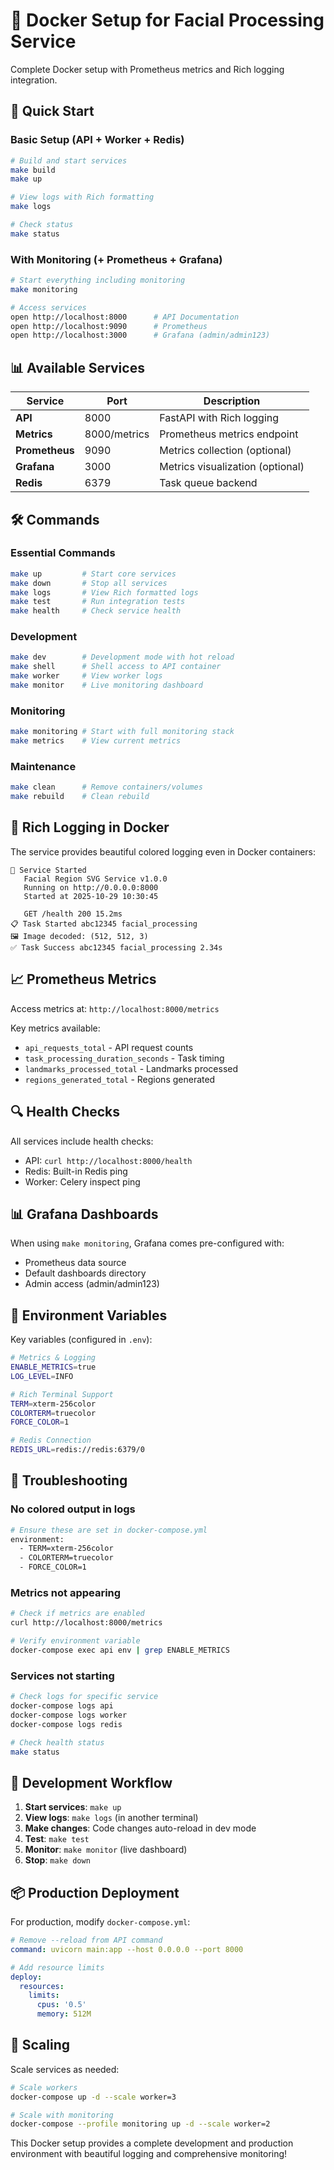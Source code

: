 # 🐳 Docker Setup for Facial Processing Service

Complete Docker setup with Prometheus metrics and Rich logging integration.

## 🚀 Quick Start

### Basic Setup (API + Worker + Redis)
```bash
# Build and start services
make build
make up

# View logs with Rich formatting
make logs

# Check status
make status
```

### With Monitoring (+ Prometheus + Grafana)
```bash
# Start everything including monitoring
make monitoring

# Access services
open http://localhost:8000      # API Documentation
open http://localhost:9090      # Prometheus
open http://localhost:3000      # Grafana (admin/admin123)
```

## 📊 Available Services

| Service | Port | Description |
|---------|------|-------------|
| **API** | 8000 | FastAPI with Rich logging |
| **Metrics** | 8000/metrics | Prometheus metrics endpoint |
| **Prometheus** | 9090 | Metrics collection (optional) |
| **Grafana** | 3000 | Metrics visualization (optional) |
| **Redis** | 6379 | Task queue backend |

## 🛠️ Commands

### Essential Commands
```bash
make up         # Start core services
make down       # Stop all services  
make logs       # View Rich formatted logs
make test       # Run integration tests
make health     # Check service health
```

### Development
```bash
make dev        # Development mode with hot reload
make shell      # Shell access to API container
make worker     # View worker logs
make monitor    # Live monitoring dashboard
```

### Monitoring
```bash
make monitoring # Start with full monitoring stack
make metrics    # View current metrics
```

### Maintenance  
```bash
make clean      # Remove containers/volumes
make rebuild    # Clean rebuild
```

## 🌈 Rich Logging in Docker

The service provides beautiful colored logging even in Docker containers:

```
🚀 Service Started
   Facial Region SVG Service v1.0.0
   Running on http://0.0.0.0:8000
   Started at 2025-10-29 10:30:45

   GET /health 200 15.2ms 
📋 Task Started abc12345 facial_processing
🖼️ Image decoded: (512, 512, 3) 
✅ Task Success abc12345 facial_processing 2.34s
```

## 📈 Prometheus Metrics

Access metrics at: `http://localhost:8000/metrics`

Key metrics available:
- `api_requests_total` - API request counts
- `task_processing_duration_seconds` - Task timing
- `landmarks_processed_total` - Landmarks processed
- `regions_generated_total` - Regions generated

## 🔍 Health Checks

All services include health checks:
- API: `curl http://localhost:8000/health`
- Redis: Built-in Redis ping
- Worker: Celery inspect ping

## 📊 Grafana Dashboards

When using `make monitoring`, Grafana comes pre-configured with:
- Prometheus data source
- Default dashboards directory
- Admin access (admin/admin123)

## 🔧 Environment Variables

Key variables (configured in `.env`):

```bash
# Metrics & Logging
ENABLE_METRICS=true
LOG_LEVEL=INFO

# Rich Terminal Support
TERM=xterm-256color
COLORTERM=truecolor
FORCE_COLOR=1

# Redis Connection
REDIS_URL=redis://redis:6379/0
```

## 🐛 Troubleshooting

### No colored output in logs
```bash
# Ensure these are set in docker-compose.yml
environment:
  - TERM=xterm-256color
  - COLORTERM=truecolor
  - FORCE_COLOR=1
```

### Metrics not appearing
```bash
# Check if metrics are enabled
curl http://localhost:8000/metrics

# Verify environment variable
docker-compose exec api env | grep ENABLE_METRICS
```

### Services not starting
```bash
# Check logs for specific service
docker-compose logs api
docker-compose logs worker
docker-compose logs redis

# Check health status
make status
```

## 🔄 Development Workflow

1. **Start services**: `make up`
2. **View logs**: `make logs` (in another terminal)
3. **Make changes**: Code changes auto-reload in dev mode
4. **Test**: `make test`
5. **Monitor**: `make monitor` (live dashboard)
6. **Stop**: `make down`

## 📦 Production Deployment

For production, modify `docker-compose.yml`:

```yaml
# Remove --reload from API command
command: uvicorn main:app --host 0.0.0.0 --port 8000

# Add resource limits
deploy:
  resources:
    limits:
      cpus: '0.5'
      memory: 512M
```

## 🚀 Scaling

Scale services as needed:
```bash
# Scale workers
docker-compose up -d --scale worker=3

# Scale with monitoring
docker-compose --profile monitoring up -d --scale worker=2
```

This Docker setup provides a complete development and production environment with beautiful logging and comprehensive monitoring!